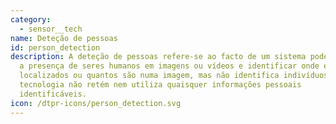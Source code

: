 ```yaml
---
category: 
  - sensor__tech
name: Deteção de pessoas
id: person_detection
description: A deteção de pessoas refere-se ao facto de um sistema poder detetar
  a presença de seres humanos em imagens ou vídeos e identificar onde estão
  localizados ou quantos são numa imagem, mas não identifica indivíduos. A
  tecnologia não retém nem utiliza quaisquer informações pessoais
  identificáveis.
icon: /dtpr-icons/person_detection.svg
---
```

